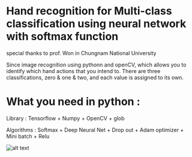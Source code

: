 # Hand recognition for Multi-class classification using neural network with softmax function
special thanks to prof. Won in Chungnam National University

Since image recognition using pythonn and openCV, which allows you to identify which hand actions that you intend to. There are three classifications, zero & one & two, and each value is assigned to its own.

# What you need in python : 
Library : Tensorflow + Numpy + OpenCV + glob 

Algorithms : Softmax + Deep Neural Net + Drop out + Adam optimizer + Mini batch + Relu

![alt text](https://github.com/Kvasir8/Python-machine-learning/blob/master/Overview.JPG?raw=true)
